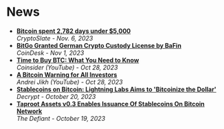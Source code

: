 # News

- [**Bitcoin spent 2,782 days under $5,000**](https://cryptoslate.com/insights/bitcoin-spent-2782-days-under-5000/)
  <br/>_CryptoSlate - Nov. 6, 2023_
- [**BitGo Granted German Crypto Custody License by BaFin**](https://www.coindesk.com/policy/2023/11/01/bitgo-granted-german-crypto-custody-license-by-bafin/)
  <br/>_CoinDesk - Nov 1, 2023_
- [**Time to Buy BTC: What You Need to Know**](https://www.youtube.com/watch?v=f7j9fZF8L6w)
  <br/>_Coinsider (YouTube) - Oct 28, 2023_
- [**A Bitcoin Warning for All Investors**](https://www.youtube.com/watch?v=Zp100g11dI8)
  <br/>_Andrei Jikh (YouTube) - Oct 28, 2023_
- [**Stablecoins on Bitcoin: Lightning Labs Aims to 'Bitcoinize the Dollar'**](https://decrypt.co/202474/stablecoins-bitcoin-lightning-labs-aims-bitcoinize-dollar)
  <br/>_Decrypt - October 20, 2023_
- [**Taproot Assets v0.3 Enables Issuance Of Stablecoins On Bitcoin Network**](https://thedefiant.io/taproot-assets-v0-3-enables-issuance-of-stablecoins-on-bitcoin-network)
  <br/>_The Defiant - October 19, 2023_
